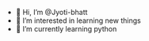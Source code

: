 - 👋 Hi, I’m @Jyoti-bhatt
- 👀 I’m interested in learning new  things
- 🌱 I’m currently learning python


<!---
Jyoti-bhatt/Jyoti-bhatt is a ✨ special ✨ repository because its `README.md` (this file) appears on your GitHub profile.
You can click the Preview link to take a look at your changes.
--->
